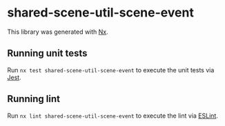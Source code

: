 # shared-scene-util-scene-event

This library was generated with [Nx](https://nx.dev).

## Running unit tests

Run `nx test shared-scene-util-scene-event` to execute the unit tests via [Jest](https://jestjs.io).

## Running lint

Run `nx lint shared-scene-util-scene-event` to execute the lint via [ESLint](https://eslint.org/).
